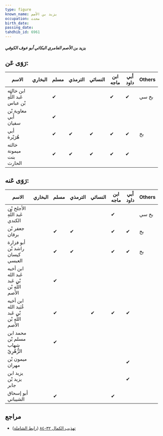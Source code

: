```yaml
---
type: figure
known_name: يزيد بن الأصم
occupation: محدث
birth_date:
passing_date:
tahdhib_id: 6961
---
```

##### يزيد بن الأصم العامري البكائي أبو عوف الكوفي

## رَوَى عَن:
| الاسم                           | البخاري | مسلم | الترمذي | النسائي | ابن ماجه | أبي داود | Others |
| ------------------------------- | ------- | ---- | ------- | ------- | -------- | -------- | ------ |
| ابن خالته عَبد اللَّهِ بْن عباس |         | ✔    |         |         | ✔        | ✔        | بخ سي  |
| معاوية بْن أَبي سفيان           |         | ✔    |         |         |          |          |        |
| أبي هُرَيْرة                    |         | ✔    | ✔       | ✔       | ✔        | ✔        | بخ     |
| خالته ميمونة بنت الحارث         |         | ✔    | ✔       | ✔       | ✔        | ✔        |        |
## رَوَى عَنه:
| الاسم                                           | البخاري | مسلم | الترمذي | النسائي | ابن ماجه | أبي داود | Others |
| ----------------------------------------------- | ------- | ---- | ------- | ------- | -------- | -------- | ------ |
| الأجلح بْن عَبد اللَّهِ الكندي                  |         |      |         |         | ✔        |          | بخ سي  |
| جعفر بْن برقان                                  |         | ✔    | ✔       |         | ✔        | ✔        | بخ     |
| أبو فزارة راشد بْن كيسان العبسي                 |         | ✔    | ✔       |         | ✔        | ✔        | بخ     |
| ابن أخيه عَبد الله بْن عَبد اللَّهِ بْن الأصم   |         | ✔    |         |         |          |          |        |
| ابن أخيه عُبَيد الله بْن عَبد اللَّهِ بْن الأصم |         | ✔    |         | ✔       | ✔        | ✔        |        |
| محمد ابن مسلم بْن شهاب الزُّهْرِيّ              |         | ✔    |         |         |          |          |        |
| ميمون بْن مهران                                 |         |      |         |         |          | ✔        |        |
| يزيد ابن يزيد بْن جابر                          |         |      |         |         |          | ✔        |        |
| أبو إسحاق الشيباني                              |         | ✔    |         |         | ✔        |          |        |
## مراجع
- [تهذيب الكمال ٣٢-٨٤](obsidian://open?vault=Tahdhib-al-Kamal&file=Figures/٦٩٦١-يزيد%20بن%20الأصم%20العامري%20البكائي%20أبو%20عوف%20الكوفي) ([رابط الشاملة](https://shamela.ws/book/3722/17198))